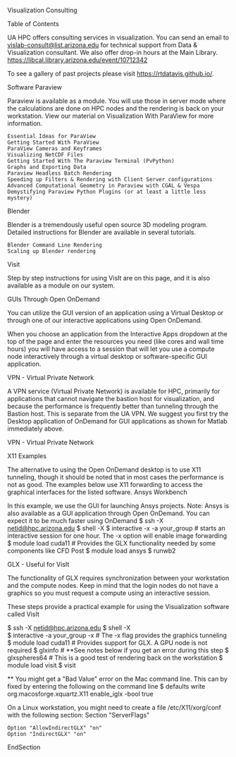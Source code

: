 Visualization Consulting

Table of Contents


UA HPC offers consulting services in visualization. You can send an email to vislab-consult@list.arizona.edu for technical support from Data & Visualization consultant.
We also offer drop-in hours at the Main Library. https://libcal.library.arizona.edu/event/10712342

To see a gallery of past projects please visit https://rtdatavis.github.io/.

Software
Paraview

Paraview  is available as a module. You will use those in server mode where the calculations are done on HPC nodes and the rendering is back on your workstation. View our material on  Visualization With ParaView for more information.

    Essential Ideas for ParaView
    Getting Started With ParaView
    ParaView Cameras and Keyframes
    Visualizing NetCDF Files
    Getting Started With The Paraview Terminal (PvPython)
    Graphs and Exporting Data
    Paraview Headless Batch Rendering
    Speeding up Filters & Rendering with Client Server configurations
    Advanced Computational Geometry in Paraview with CGAL & Vespa
    Demystifying Paraview Python Plugins (or at least a little less mystery)

Blender

Blender is a tremendously useful open source 3D modeling program. Detailed instructions for Blender are available in several tutorials.

    Blender Command Line Rendering
    Scaling up Blender rendering

Visit

Step by step instructions for using VisIt are on this page, and it is also available as a module on our system.


GUIs Through Open OnDemand

You can utilize the GUI version of an application using a Virtual Desktop or through one of our interactive applications using Open OnDemand.

When you choose an application from the Interactive Apps dropdown at the top of the page and enter the resources you need (like cores and wall time hours) you will have access to a session that will let you use a compute node interactively through a virtual desktop or software-specific GUI application.  
 


VPN - Virtual Private Network

A VPN service (Virtual Private Network) is available for HPC, primarily for applications that cannot navigate the bastion host for visualization, and because the performance is frequently better than tunneling through the Bastion host. This is separate from the UA VPN. We suggest you first try the Desktop application of OnDemand for GUI applications as shown for Matlab immediately above.

VPN - Virtual Private Network

X11 Examples

The alternative to using the Open OnDemand desktop is to use X11 tunneling, though it should be noted that in most cases the performance is not as good. The examples below use X11 forwarding to access the graphical interfaces for the listed software.
Ansys Workbench

 In this example, we use the GUI for launching Ansys projects. Note: Ansys is also available as a GUI application through Open OnDemand. You can expect it to be much faster using OnDemand
$ ssh -X netid@hpc.arizona.edu
$ shell -X
$ interactive -x -a your_group # starts an interactive session for one hour. The -x option will enable image forwarding
$ module load cuda11           # Provides the GLX functionality needed by some components like CFD Post
$ module load ansys
$ runwb2


GLX - Useful for VisIt

The functionality of GLX requires synchronization between your workstation and the compute nodes.  Keep in mind that the login nodes do not have a graphics so you must request a compute using an interactive session.  

These steps provide a practical example for using the Visualization software called VisIt

$ ssh -X netid@hpc.arizona.edu
$ shell -X                     
$ interactive -a your_group -x  # The -x flag provides the graphics tunneling
$ module load cuda11            # Provides support for GLX. A GPU node is not required
$ glxinfo                       # **See notes below if you get an error during this step
$ glxspheres64                  # This is a good test of rendering back on the workstation
$ module load visit
$ visit

** You might get a "Bad Value" error on the Mac command line. This can by fixed by entering the following on the command line
$ defaults write org.macosforge.xquartz.X11 enable_iglx -bool true

On a Linux workstation, you might need to create a file /etc/X11/xorg/conf with the following section:
Section "ServerFlags"  
 
    Option "AllowIndirectGLX" "on" 
    Option "IndirectGLX" "on"  
EndSection
